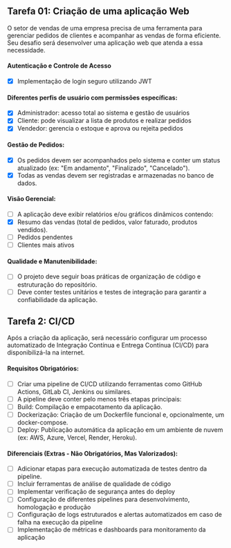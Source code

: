 ## Tarefa 01: Criação de uma aplicação Web

O setor de vendas de uma empresa precisa de uma ferramenta para gerenciar pedidos de clientes e acompanhar as vendas de forma eficiente. Seu desafio será desenvolver uma aplicação web que atenda a essa necessidade.

#### Autenticação e Controle de Acesso

- [x] Implementação de login seguro utilizando JWT

#### Diferentes perfis de usuário com permissões específicas:

- [x] Administrador: acesso total ao sistema e gestão de usuários
- [x] Cliente: pode visualizar a lista de produtos e realizar pedidos
- [x] Vendedor: gerencia o estoque e aprova ou rejeita pedidos

#### Gestão de Pedidos:

- [x] Os pedidos devem ser acompanhados pelo sistema e conter um status atualizado (ex: "Em andamento", "Finalizado", "Cancelado").
- [x] Todas as vendas devem ser registradas e armazenadas no banco de dados.

#### Visão Gerencial:

- [ ] A aplicação deve exibir relatórios e/ou gráficos dinâmicos contendo:
- [x] Resumo das vendas (total de pedidos, valor faturado, produtos vendidos).
- [ ] Pedidos pendentes
- [ ] Clientes mais ativos

#### Qualidade e Manutenibilidade:

- [ ] O projeto deve seguir boas práticas de organização de código e estruturação do repositório.
- [ ] Deve conter testes unitários e testes de integração para garantir a confiabilidade da aplicação.

## Tarefa 2: CI/CD

Após a criação da aplicação, será necessário configurar um processo automatizado de Integração Contínua e Entrega Contínua (CI/CD) para disponibilizá-la na internet.

#### Requisitos Obrigatórios:

- [ ] Criar uma pipeline de CI/CD utilizando ferramentas como GitHub Actions, GitLab CI, Jenkins ou similares.
- [ ] A pipeline deve conter pelo menos três etapas principais:
- [ ] Build: Compilação e empacotamento da aplicação.
- [ ] Dockerização: Criação de um Dockerfile funcional e, opcionalmente, um docker-compose.
- [ ] Deploy: Publicação automática da aplicação em um ambiente de nuvem (ex: AWS, Azure, Vercel, Render, Heroku).

#### Diferenciais (Extras - Não Obrigatórios, Mas Valorizados):

- [ ] Adicionar etapas para execução automatizada de testes dentro da pipeline.
- [ ] Incluir ferramentas de análise de qualidade de código
- [ ] Implementar verificação de segurança antes do deploy
- [ ] Configuração de diferentes pipelines para desenvolvimento, homologação e produção
- [ ] Configuração de logs estruturados e alertas automatizados em caso de falha na execução da pipeline
- [ ] Implementação de métricas e dashboards para monitoramento da aplicação
